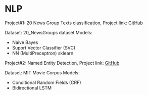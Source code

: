 # NLP

Project#1: 20 News Group Texts classification, Project link: [GitHub](https://github.com/skmisht/NLP/blob/f2e68e089bba956271a07cc831383c8c53f134f6/TextClassification/20NewsGroup_classification.ipynb)

Dataset: 20_NewsGroups dataset
Models:
  - Naive Bayes
  - Suport Vector Classifier (SVC)
  - NN (MultiPreceptron) sklearn



Project#2: Named Entity Detection, Project link: [GitHub](https://github.com/skmisht/NLP/blob/f2e68e089bba956271a07cc831383c8c53f134f6/TextClassification/20NewsGroup_classification.ipynb)

Dataset: MIT Movie Corpus
Models:
  - Conditional Random Fields (CRF)
  - Bidirectional LSTM 
